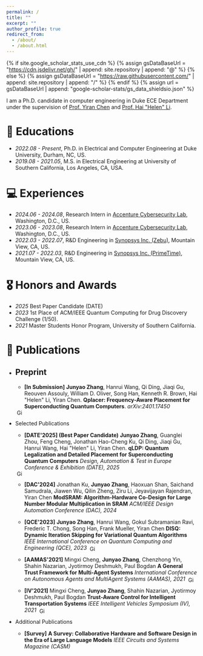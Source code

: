 ```yaml
---
permalink: /
title: ""
excerpt: ""
author_profile: true
redirect_from:
  - /about/
  - /about.html
---
```


{% if site.google_scholar_stats_use_cdn %}
{% assign gsDataBaseUrl = "https://cdn.jsdelivr.net/gh/" | append: site.repository | append: "@" %}
{% else %}
{% assign gsDataBaseUrl = "https://raw.githubusercontent.com/" | append: site.repository | append: "/" %}
{% endif %}
{% assign url = gsDataBaseUrl | append: "google-scholar-stats/gs_data_shieldsio.json" %}

<span class='anchor' id='about-me'></span>

I am a Ph.D. candidate in computer engineering in Duke ECE Department under the supervision of [Prof. Yiran Chen](https://ece.duke.edu/faculty/yiran-chen) and [Prof. Hai "Helen" Li](https://ece.duke.edu/people/hai-helen-li/).

# 📖 Educations
- *2022.08 - Present*, Ph.D. in Electrical and Computer Engineering at Duke University, Durham, NC, US.
- *2019.08 - 2021.05*, M.S. in Electrical Engineering at University of Southern California, Los Angeles, CA, USA.
<!-- - *2015.08 - 2019.07*, B.E in Electrical and Electronic Engineering at University of Nottingham. -->


# 💻 Experiences
- *2024.06 - 2024.08*, Research Intern in [Accenture Cybersecurity Lab](https://www.accenture.com/us-en/services/cybersecurity?c=acn_glb_semcapabilitiesgoogle_14168015&n=psgs_0624&&&&&gad_source=1&gclid=CjwKCAiAk8G9BhA0EiwAOQxmfiBqXyE4Jk_NJWItuA6aJ2xL3bSB-0-sa0wfuH8nYl_ShVzQ7Sv1cBoCf7QQAvD_BwE&gclsrc=aw.ds), Washington, D.C., US.
- *2023.06 - 2023.08*, Research Intern in [Accenture Cybersecurity Lab](https://www.accenture.com/us-en/services/cybersecurity?c=acn_glb_semcapabilitiesgoogle_14168015&n=psgs_0624&&&&&gad_source=1&gclid=CjwKCAiAk8G9BhA0EiwAOQxmfiBqXyE4Jk_NJWItuA6aJ2xL3bSB-0-sa0wfuH8nYl_ShVzQ7Sv1cBoCf7QQAvD_BwE&gclsrc=aw.ds), Washington, D.C., US.
- *2022.03 - 2022.07*, R&D Engineering in [Synopsys Inc. (Zebu)](https://www.synopsys.com/verification/emulation-prototyping/emulation.html), Mountain View, CA, US.
- *2021.07 - 2022.03*, R&D Engineering in [Synopsys Inc. (PrimeTime)](https://www.synopsys.com/implementation-and-signoff/signoff/primetime.html), Mountain View, CA, US.

# 🎖 Honors and Awards
- *2025* Best Paper Candidate (DATE)
- *2023* 1st Place of ACM/IEEE Quantum Computing for Drug Discovery Challenge (1/50).
- *2021* Master Students Honor Program, University of Southern California.


# 📝 Publications
- ## Preprint
  - **[In Submission]** **Junyao Zhang**, Hanrui Wang, Qi Ding, Jiaqi Gu, Reouven Assouly, William D. Oliver, Song Han, Kenneth R. Brown, Hai "Helen" Li, Yiran Chen. **Qplacer: Frequency-Aware Placement for Superconducting Quantum Computers**. *arXiv:2401.17450*
   <a href="https://github.com/JJJayyyy/Qplacer" style="display: inline;">
       <img src="https://cdn.jsdelivr.net/gh/devicons/devicon/icons/github/github-original.svg"
            alt="GitHub"
            style="height: 1em; vertical-align: middle; margin-left: 4px;">
     </a>

- Selected Publications
  - **[DATE'2025] (Best Paper Candidate)** **Junyao Zhang**, Guanglei Zhou, Feng Cheng, Jonathan Hao-Cheng Ku, Qi Ding, Jiaqi Gu, Hanrui Wang, Hai "Helen" Li, Yiran Chen. **qLDP: Quantum Legalization and Detailed Placement for Superconducting Quantum Computers** *Design, Automation & Test in Europe Conference & Exhibition (DATE), 2025*
   <a href="https://github.com/JJJayyyy/Qplacer" style="display: inline;">
       <img src="https://cdn.jsdelivr.net/gh/devicons/devicon/icons/github/github-original.svg"
            alt="GitHub"
            style="height: 1em; vertical-align: middle; margin-left: 4px;">
     </a>

  - **[DAC'2024]** Jonathan Ku, **Junyao Zhang**, Haoxuan Shan, Saichand Samudrala, Jiawen Wu, Qilin Zheng, Ziru Li, Jeyavijayan Rajendran, Yiran Chen **ModSRAM: Algorithm-Hardware Co-Design for Large Number Modular Multiplication in SRAM** *ACM/IEEE Design Automation Conference (DAC), 2024*

  - **[QCE'2023]** **Junyao Zhang**, Hanrui Wang, Gokul Subramanian Ravi, Frederic T. Chong, Song Han, Frank Mueller, Yiran Chen **DISQ: Dynamic Iteration Skipping for Variational Quantum Algorithms** *IEEE International Conference on Quantum Computing and Engineering (QCE), 2023*
    <a href="https://github.com/JJJayyyy/DISQ" style="display: inline;">
    <img src="https://cdn.jsdelivr.net/gh/devicons/devicon/icons/github/github-original.svg"
    alt="GitHub"
    style="height: 1em; vertical-align: middle; margin-left: 4px;">
    </a>

  - **[AAMAS'2021]** Mingxi Cheng, **Junyao Zhang**, Chenzhong Yin, Shahin Nazarian, Jyotirmoy Deshmukh, Paul Bogdan **A General Trust Framework for Multi-Agent Systems** *International Conference on Autonomous Agents and MultiAgent Systems (AAMAS), 2021*
    <a href="https://github.com/JJJayyyy/AIM_TRUST" style="display: inline;">
    <img src="https://cdn.jsdelivr.net/gh/devicons/devicon/icons/github/github-original.svg"
    alt="GitHub"
    style="height: 1em; vertical-align: middle; margin-left: 4px;">
    </a>

  - **[IV'2021]** Mingxi Cheng, **Junyao Zhang**, Shahin Nazarian, Jyotirmoy Deshmukh, Paul Bogdan **Trust-Aware Control for Intelligent Transportation Systems** *IEEE Intelligent Vehicles Symposium (IV), 2021*
    <a href="https://github.com/JJJayyyy/AIM_TRUST" style="display: inline;">
    <img src="https://cdn.jsdelivr.net/gh/devicons/devicon/icons/github/github-original.svg"
    alt="GitHub"
    style="height: 1em; vertical-align: middle; margin-left: 4px;">
    </a>


- Additional Publications
  - **[Survey]** **A Survey: Collaborative Hardware and Software Design in the Era of Large Language Models** *IEEE Circuits and Systems Magazine (CASM)*








<!-- \resumeSubheadingPubTwo
{Ecco: Enabling Higher Memory Bandwidth and Capacity for LLM on GPU via Entropy-based Cache Compression}
{Feng Chen, Cong Guo, Chiyue Wei, \textbf{Junyao Zhang}, Yitu Wang, Edward Hanson, Jiaqi Zhang, Xiaoxiao Liu, Hai Li, Yiran Chen}


\resumeSubheadingPubTwo{Towards Efficient Matrix Multiplication with Redundancy Removal for Quantized Deep Neural Networks}
{Cong Guo, Chiyue Wei, \textbf{Junyao Zhang}, Bowen Duan,  Jiaming Tang, Jingyang Zhang, Hao Frank Yang, Song Han, Hai Li, Yiran Chen} -->



<!--
<div class='paper-box'><div class='paper-box-image'><div><div class="badge">CVPR 2016</div><img src='images/500x300.png' alt="sym" width="100%"></div></div>
<div class='paper-box-text' markdown="1">

[Deep Residual Learning for Image Recognition](https://openaccess.thecvf.com/content_cvpr_2016/papers/He_Deep_Residual_Learning_CVPR_2016_paper.pdf)

**Kaiming He**, Xiangyu Zhang, Shaoqing Ren, Jian Sun

[**Project**](https://scholar.google.com/citations?view_op=view_citation&hl=zh-CN&user=DhtAFkwAAAAJ&citation_for_view=DhtAFkwAAAAJ:ALROH1vI_8AC) <strong><span class='show_paper_citations' data='DhtAFkwAAAAJ:ALROH1vI_8AC'></span></strong>
- Lorem ipsum dolor sit amet, consectetur adipiscing elit. Vivamus ornare aliquet ipsum, ac tempus justo dapibus sit amet.
</div>
</div> -->

<!-- # 🔥 News
- *2022.02*: &nbsp;🎉🎉 Lorem ipsum dolor sit amet, consectetur adipiscing elit. Vivamus ornare aliquet ipsum, ac tempus justo dapibus sit amet.
- *2022.02*: &nbsp;🎉🎉 Lorem ipsum dolor sit amet, consectetur adipiscing elit. Vivamus ornare aliquet ipsum, ac tempus justo dapibus sit amet.
 # 💬 Invited Talks
- *2021.06*, Lorem ipsum dolor sit amet, consectetur adipiscing elit. Vivamus ornare aliquet ipsum, ac tempus justo dapibus sit amet.
- *2021.03*, Lorem ipsum dolor sit amet, consectetur adipiscing elit. Vivamus ornare aliquet ipsum, ac tempus justo dapibus sit amet.  \| [\[video\]](https://github.com/) -->
